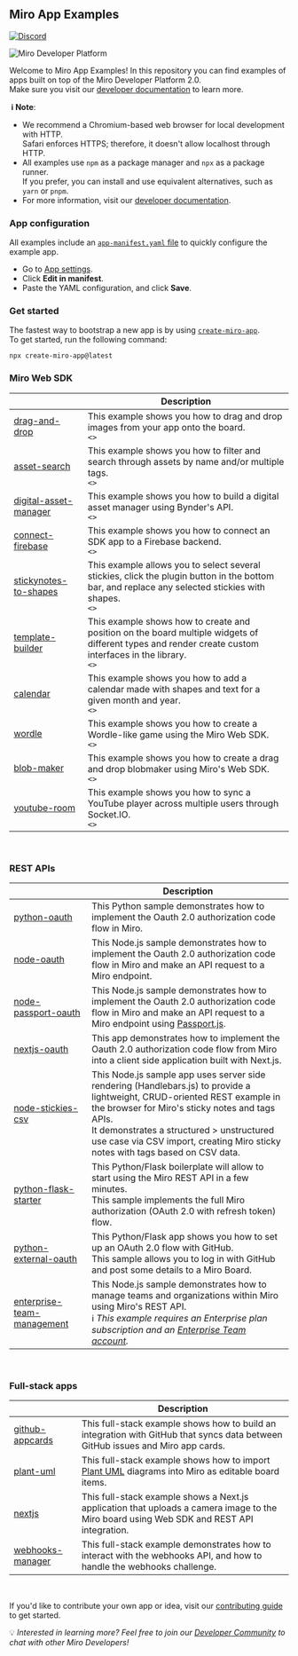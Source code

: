 ## Miro App Examples

[![Discord](https://discordapp.com/api/guilds/933103778855534614/widget.png?style=shield)](https://discord.gg/bh64hJVmS5)

<img alt="Miro Developer Platform" src="https://github.com/miroapp/app-examples/raw/main/assets/Banner.png" />

Welcome to Miro App Examples! In this repository you can find examples of apps built on top of the Miro Developer Platform 2.0. \
Make sure you visit our [developer documentation](https://developers.miro.com) to learn more.

**&nbsp;ℹ&nbsp;Note**:

- We recommend a Chromium-based web browser for local development with HTTP. \
  Safari enforces HTTPS; therefore, it doesn't allow localhost through HTTP.
- All examples use `npm` as a package manager and `npx` as a package runner. \
  If you prefer, you can install and use equivalent alternatives, such as `yarn` or `pnpm`.
- For more information, visit our [developer documentation](https://developers.miro.com).

### App configuration

All examples include an [`app-manifest.yaml` file](https://developers.miro.com/docs/app-manifest) to quickly configure the example app.

- Go to [App settings](https://miro.com/app/settings/user-profile/apps).
- Click **Edit in manifest**.
- Paste the YAML configuration, and click **Save**.

### Get started

The fastest way to bootstrap a new app is by using [`create-miro-app`](https://www.npmjs.com/package/create-miro-app). \
To get started, run the following command:

```shell
npx create-miro-app@latest
```

### Miro Web SDK

|                                                         | Description                                                                                                                                                                | 
| ------------------------------------------------------- | -------------------------------------------------------------------------------------------------------------------------------------------------------------------------- | 
| [drag-and-drop](examples/drag-and-drop)                 | This example shows you how to drag and drop images from your app onto the board.                                                                   <br>`<>`<br> |
| [asset-search](examples/asset-search)                   | This example shows you how to filter and search through assets by name and/or multiple tags.                                                       <br>`<>`<br> |
| [digital-asset-manager](examples/digital-asset-manager) | This example shows you how to build a digital asset manager using Bynder's API.                                                                    <br>`<>`<br> |
| [connect-firebase](examples/connect-firebase)           | This example shows you how to connect an SDK app to a Firebase backend.                                                                            <br>`<>`<br> |
| [stickynotes-to-shapes](examples/stickynotes-to-shapes) | This example allows you to select several stickies, click the plugin button in the bottom bar, and replace any selected stickies with shapes.      <br>`<>`<br> |
| [template-builder](examples/template-builder)           | This example shows how to create and position on the board multiple widgets of different types and render create custom interfaces in the library. <br>`<>`<br> |
| [calendar](examples/calendar)                           | This example shows you how to add a calendar made with shapes and text for a given month and year.                                                 <br>`<>`<br> |
| [wordle](examples/wordle)                               | This example shows you how to create a Wordle-like game using the Miro Web SDK.                                                                    <br>`<>`<br> |
| [blob-maker](examples/blob-maker)                       | This example shows you how to create a drag and drop blobmaker using Miro's Web SDK.                                                               <br>`<>`<br> |
| [youtube-room](examples/youtube-room)                   | This example shows you how to sync a YouTube player across multiple users through Socket.IO.                                                       <br>`<>`<br> |

<p>&nbsp;</p>

### REST APIs

|                                                                   | Description                                                                                                                                                                                                                                                                                                     |
| ----------------------------------------------------------------- | --------------------------------------------------------------------------------------------------------------------------------------------------------------------------------------------------------------------------------------------------------------------------------------------------------------- |
| [python-oauth](examples/python-oauth)                             | This Python sample demonstrates how to implement the Oauth 2.0 authorization code flow in Miro.                                                                                                                                                                                                                 |
| [node-oauth](examples/node-oauth)                                 | This Node.js sample demonstrates how to implement the Oauth 2.0 authorization code flow in Miro and make an API request to a Miro endpoint.                                                                                                                                                                     |
| [node-passport-oauth](examples/node-passport-oauth)               | This Node.js sample demonstrates how to implement the Oauth 2.0 authorization code flow in Miro and make an API request to a Miro endpoint using [Passport.js](https://www.passportjs.org/).                                                                                                                    |
| [nextjs-oauth](examples/nextjs-oauth)                             | This app demonstrates how to implement the Oauth 2.0 authorization code flow from Miro into a client side application built with Next.js.                                                                                                                                                                       |
| [node-stickies-csv](examples/node-stickies-csv)                   | This Node.js sample app uses server side rendering (Handlebars.js) to provide a lightweight, CRUD-oriented REST example in the browser for Miro's sticky notes and tags APIs.<br />It demonstrates a structured > unstructured use case via CSV import, creating Miro sticky notes with tags based on CSV data. |
| [python-flask-starter](examples/rest/python-flask-starter)        | This Python/Flask boilerplate will allow to start using the Miro REST API in a few minutes.<br />This sample implements the full Miro authorization (OAuth 2.0 with refresh token) flow.                                                                                                                        |
| [python-external-oauth](examples/python-external-oauth)           | This Python/Flask app shows you how to set up an OAuth 2.0 flow with GitHub.<br />This sample allows you to log in with GitHub and post some details to a Miro Board.                                                                                                                                           |
| [enterprise-team-management](examples/enterprise-team-management) | This Node.js sample demonstrates how to manage teams and organizations within Miro using Miro's REST API.<br />ℹ️ _This example requires an Enterprise plan subscription and an [Enterprise Team account](https://miro.com/enterprise/)._                                                                       |

<p>&nbsp;</p>

### Full-stack apps

|                                                       | Description                                                                                                                               |
| ----------------------------------------------------- | ----------------------------------------------------------------------------------------------------------------------------------------- |
| [github-appcards](examples/github-appcards)           | This full-stack example shows how to build an integration with GitHub that syncs data between GitHub issues and Miro app cards.           |
| [plant-uml](https://github.com/miroapp/miro-plantuml) | This full-stack example shows how to import [Plant UML](https://plantuml.com/) diagrams into Miro as editable board items.                |
| [nextjs](examples/nextjs-full-stack)                  | This full-stack example shows a Next.js application that uploads a camera image to the Miro board using Web SDK and REST API integration. |
| [webhooks-manager](examples/webhooks-manager/)        | This full-stack example demonstrates how to interact with the webhooks API, and how to handle the webhooks challenge.                     |

<p>&nbsp;</p>

If you'd like to contribute your own app or idea, visit our [contributing guide](CONTRIBUTING.md) to get started.

💡 _Interested in learning more? Feel free to join our [Developer Community](https://bit.ly/miro-developers) to chat with other Miro Developers!_

